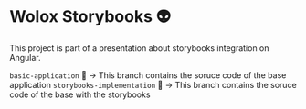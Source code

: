 # Wolox Storybooks :alien:
This project is part of a presentation about storybooks integration on Angular.

```basic-application``` :memo: -> This branch contains the soruce code of the base application
```storybooks-implementation``` :art: -> This branch contains the soruce code of the base with the storybooks
